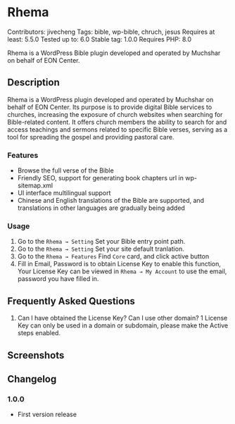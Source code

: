 # Rhema

Contributors: jivecheng
Tags: bible, wp-bible, chruch, jesus
Requires at least: 5.5.0
Tested up to: 6.0
Stable tag: 1.0.0
Requires PHP: 8.0

Rhema is a WordPress Bible plugin developed and operated by Muchshar on behalf of EON Center.

## Description

Rhema is a WordPress plugin developed and operated by Muchshar on behalf of EON Center. Its purpose is to provide digital Bible services to churches, increasing the exposure of church websites when searching for Bible-related content. It offers church members the ability to search for and access teachings and sermons related to specific Bible verses, serving as a tool for spreading the gospel and providing pastoral care.

### Features
 - Browse the full verse of the Bible
 - Friendly SEO, support for generating book chapters url in wp-sitemap.xml
 - UI interface multilingual support
 - Chinese and English translations of the Bible are supported, and translations in other languages are gradually being added

### Usage
1. Go to the `Rhema → Setting` Set your Bible entry point path.
2. Go to the `Rhema → Setting` Set your site default tranlation.
3. Go to the `Rhema → Features` Find `Core` card, and click active button
4. Fill in Email, Password is to obtain License Key to enable this function, Your License Key can be viewed in `Rhema → My Account` to use the email, password you have filled in.

## Frequently Asked Questions
1. Can I have obtained the License Key? Can I use other domain?
1 License Key can only be used in a domain or subdomain, please make the Active steps enabled.

## Screenshots

## Changelog

### 1.0.0  ###

 - First version release